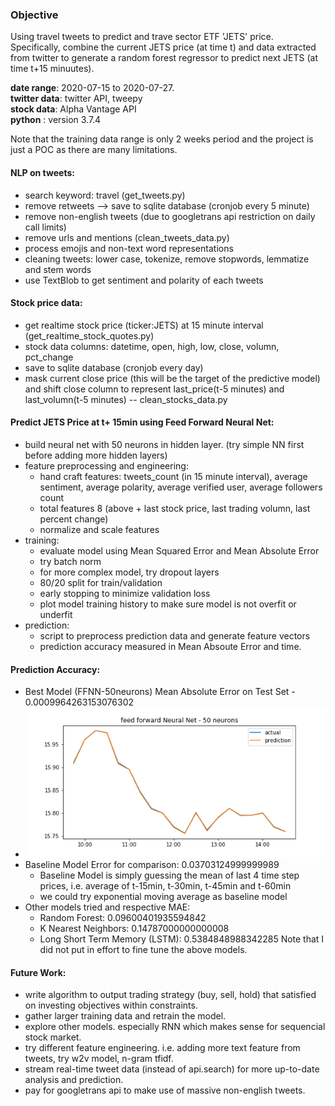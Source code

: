 ### Objective
Using travel tweets to predict and trave sector ETF 'JETS' price. Specifically, combine the current JETS price (at time t) and data extracted from twitter to generate a random forest regressor to predict next JETS (at time t+15 minuutes). 

__date range__: 2020-07-15 to 2020-07-27. <br>
__twitter data__: twitter API, tweepy <br>
__stock data__: Alpha Vantage API <br>
__python__ : version 3.7.4

Note that the training data range is only 2 weeks period and the project is just a POC as there are many limitations.

#### NLP on tweets: 
- search keyword: travel (get_tweets.py)
- remove retweets --> save to sqlite database (cronjob every 5 minute)
- remove non-english tweets (due to googletrans api restriction on daily call limits)
- remove urls and mentions (clean_tweets_data.py)
- process emojis and non-text word representations
- cleaning tweets: lower case, tokenize, remove stopwords, lemmatize and stem words
- use TextBlob to get sentiment and polarity of each tweets

#### Stock price data: 
- get realtime stock price (ticker:JETS) at 15 minute interval (get_realtime_stock_quotes.py)
- stock data columns: datetime, open, high, low, close, volumn, pct_change
- save to sqlite database (cronjob every day)
- mask current close price (this will be the target of the predictive model) and shift close column to represent last_price(t-5 minutes) and last_volumn(t-5 minutes) -- clean_stocks_data.py

#### Predict JETS Price at t+ 15min using Feed Forward Neural Net:
- build neural net with 50 neurons in hidden layer. (try simple NN first before adding more hidden layers)
- feature preprocessing and engineering: 
  - hand craft features: tweets_count (in 15 minute interval), average sentiment, average polarity, average verified user, average followers count
  - total features 8 (above + last stock price, last trading volumn, last percent change)
  - normalize and scale features
- training:
  - evaluate model using Mean Squared Error and Mean Absolute Error
  - try batch norm
  - for more complex model, try dropout layers
  - 80/20 split for train/validation
  - early stopping to minimize validation loss
  - plot model training history to make sure model is not overfit or underfit
- prediction:
  - script to preprocess prediction data and generate feature vectors
  - prediction accuracy measured in Mean Absoute Error and time.
  
#### Prediction Accuracy:
- Best Model (FFNN-50neurons) Mean Absolute Error on Test Set - 0.0009964263153076302
- ![FFNN - 50 neurons - test - predict](/models/plots/ffnn50_test_accuracy.png)
- Baseline Model Error for comparison: 0.03703124999999989 
  - Baseline Model is simply guessing the mean of last 4 time step prices, i.e. average of t-15min, t-30min, t-45min and t-60min
  - we could try exponential moving average as baseline model
- Other models tried and respective MAE:
  - Random Forest: 0.09600401935594842
  - K Nearest Neighbors: 0.14787000000000008
  - Long Short Term Memory (LSTM): 0.5384848988342285
  Note that I did not put in effort to fine tune the above models.

#### Future Work:
- write algorithm to output trading strategy (buy, sell, hold) that satisfied on investing objectives within constraints. 
- gather larger training data and retrain the model.
- explore other models. especially RNN which makes sense for sequencial stock market.
- try different feature engineering. i.e. adding more text feature from tweets, try w2v model, n-gram tfidf.
- stream real-time tweet data (instead of api.search) for more up-to-date analysis and prediction.
- pay for googletrans api to make use of massive non-english tweets.

